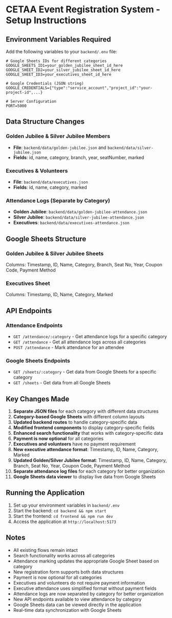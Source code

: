 # CETAA Event Registration System - Setup Instructions

## Environment Variables Required

Add the following variables to your `backend/.env` file:

```env
# Google Sheets IDs for different categories
GOOGLE_SHEETS_ID1=your_golden_jubilee_sheet_id_here
GOOGLE_SHEET_ID2=your_silver_jubilee_sheet_id_here
GOOGLE_SHEET_ID3=your_executives_sheet_id_here

# Google Credentials (JSON string)
GOOGLE_CREDENTIALS={"type":"service_account","project_id":"your-project-id",...}

# Server Configuration
PORT=5000
```

## Data Structure Changes

### Golden Jubilee & Silver Jubilee Members
- **File**: `backend/data/golden-jubilee.json` and `backend/data/silver-jubilee.json`
- **Fields**: id, name, category, branch, year, seatNumber, marked

### Executives & Volunteers
- **File**: `backend/data/executives.json`
- **Fields**: id, name, category, marked

### Attendance Logs (Separate by Category)
- **Golden Jubilee**: `backend/data/golden-jubilee-attendance.json`
- **Silver Jubilee**: `backend/data/silver-jubilee-attendance.json`
- **Executives**: `backend/data/executives-attendance.json`

## Google Sheets Structure

### Golden Jubilee & Silver Jubilee Sheets
Columns: Timestamp, ID, Name, Category, Branch, Seat No, Year, Coupon Code, Payment Method

### Executives Sheet
Columns: Timestamp, ID, Name, Category, Marked

## API Endpoints

### Attendance Endpoints
- `GET /attendance/:category` - Get attendance logs for a specific category
- `GET /attendance` - Get all attendance logs across all categories
- `POST /attendance` - Mark attendance for an attendee

### Google Sheets Endpoints
- `GET /sheets/:category` - Get data from Google Sheets for a specific category
- `GET /sheets` - Get data from all Google Sheets

## Key Changes Made

1. **Separate JSON files** for each category with different data structures
2. **Category-based Google Sheets** with different column layouts
3. **Updated backend routes** to handle category-specific data
4. **Modified frontend components** to display category-specific fields
5. **Enhanced search functionality** that works with category-specific data
6. **Payment is now optional** for all categories
7. **Executives and volunteers** have no payment requirement
8. **New executive attendance format**: Timestamp, ID, Name, Category, Marked
9. **Updated Golden/Silver Jubilee format**: Timestamp, ID, Name, Category, Branch, Seat No, Year, Coupon Code, Payment Method
10. **Separate attendance log files** for each category for better organization
11. **Google Sheets data viewer** to display live data from Google Sheets

## Running the Application

1. Set up your environment variables in `backend/.env`
2. Start the backend: `cd backend && npm start`
3. Start the frontend: `cd frontend && npm run dev`
4. Access the application at `http://localhost:5173`

## Notes

- All existing flows remain intact
- Search functionality works across all categories
- Attendance marking updates the appropriate Google Sheet based on category
- New registration form supports both data structures
- Payment is now optional for all categories
- Executives and volunteers do not require payment information
- Executive attendance uses simplified format without payment fields
- Attendance logs are now separated by category for better organization
- New API endpoints available to view attendance by category
- Google Sheets data can be viewed directly in the application
- Real-time data synchronization with Google Sheets 
